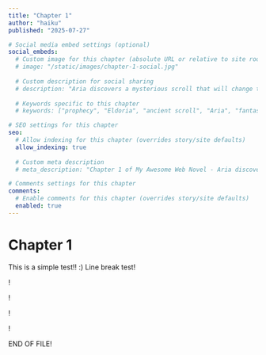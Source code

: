 ```yaml
---
title: "Chapter 1"
author: "haiku"
published: "2025-07-27"

# Social media embed settings (optional)
social_embeds:
  # Custom image for this chapter (absolute URL or relative to site root)
  # image: "/static/images/chapter-1-social.jpg"
  
  # Custom description for social sharing
  # description: "Aria discovers a mysterious scroll that will change the fate of the realm forever. The prophecy begins in the ancient city of Eldoria."
  
  # Keywords specific to this chapter
  # keywords: ["prophecy", "Eldoria", "ancient scroll", "Aria", "fantasy adventure"]

# SEO settings for this chapter
seo:
  # Allow indexing for this chapter (overrides story/site defaults)
  allow_indexing: true
  
  # Custom meta description
  # meta_description: "Chapter 1 of My Awesome Web Novel - Aria discovers an ancient prophecy in Eldoria"

# Comments settings for this chapter
comments:
  # Enable comments for this chapter (overrides story/site defaults)
  enabled: true
---
```


# Chapter 1

This is a simple test!! :)
Line break test!

!

!




!

!







END OF FILE!